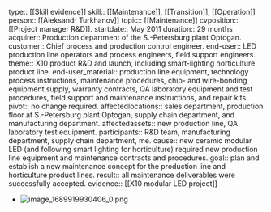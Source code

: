 type:: [[Skill evidence]]
skill:: [[Maintenance]], [[Transition]], [[Operation]] 
person:: [[Aleksandr Turkhanov]] 
topic:: [[Maintenance]]
cvposition:: [[Project manager R&D]].
startdate:: May 2011
duration:: 29 months
acquirer:: Production department of the S.-Petersburg plant Optogan.
customer:: Chief process and production control engineer.
end-user:: LED production line operators and process engineers, field support engineers.
theme:: X10 product R&D and launch, including smart-lighting horticulture product line.
end-user_material:: production line equipment, technology process instructions, maintenance procedures, chip- and wire-bonding equipment supply, warranty contracts, QA laboratory equipment and test procedures, field support and maintenance instructions, and repair kits.
pivot:: no change required.
affectedlocations:: sales department, production floor at S.-Petersburg plant Optogan, supply chain department, and manufacturing department.
affectedassets:: new production line, QA laboratory test equipment.
participants:: R&D team, manufacturing department, supply chain department, me.
cause:: new ceramic modular LED (and following smart lighting for horticulture) required new production line equipment and maintenance contracts and procedures. 
goal:: plan and establish a new maintenance concept for the production line and horticulture product lines.
result:: all maintenance deliverables were successfully accepted.
evidence:: [[X10 modular LED project]]

- ![image_1689919930406_0.png](../assets/image_1689919930406_0_1689929729488_0.png)